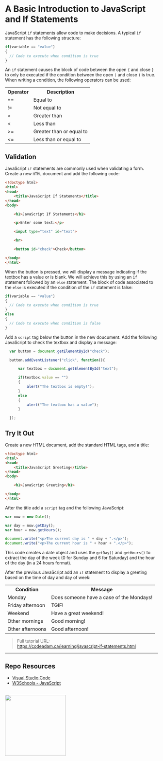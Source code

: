 # A Basic Introduction to JavaScript and If Statements

JavaScript `if` statements allow code to make decisions. A typical `if` statement has the following structure:

```javascript
if(variable == "value")
{
  // Code to execute when condition is true
}
```

An `if` statement causes the block of code between the open `{` and close `}` to only be executed if the condition between the open `(` and close `)` is true. When writing a condition, the following operators can be used:

<table>
<tr><th>Operator</th><th>Description</th></tr>
<tr><td>==</td><td>Equal to</td></tr>
<tr><td>!=</td><td>Not equal to</td></tr>
<tr><td>&gt;</td><td>Greater than</td></tr>
<tr><td>&lt;</td><td>Less than</td></tr>
<tr><td>&gt;=</td><td>Greater than or equal to</td></tr>
<tr><td>&lt;=</td><td>Less than or equal to</td></tr>
</table>

## Validation

JavaScript `if` statements are commonly used when validating a form. Create a new `HTML` document and add the following code:

```html
<!doctype html>
<html>
<head>
    <title>JavaScript If Statements</title>
</head>
<body>

    <h1>JavaScript If Statements</h1>

    <p>Enter some text:</p>

    <input type="text" id="text">

    <br>

    <button id="check">Check</button>

</body>
</html>
```

When the button is pressed, we will display a message indicating if the textbox has a value or is blank. We will achieve this by using an `if` statement followed by an `else` statement. The block of code associated to the `else` is executed if the condition of the `if` statement is false:

```javascript
if(variable == "value")
{
  // Code to execute when condition is true
}
else
{
  // Code to execute when condition is false
}
```

Add a `script` tag below the button in the new doucument. Add the following JavaScript to check the textbox and display a message:

```javascript
  var button = document.getElementById("check");

  button.addEventListener("click", function(){

      var textbox = document.getElementById("text");

      if(textbox.value == "")
      {
          alert("The textbox is empty!");
      }
      else
      {
          alert("The textbox has a value");
      }

  });
```

## Try It Out

Create a new HTML document, add the standard HTML tags, and a title:

```html
<!doctype html>
<html>
<head>
    <title>JavaScript Greeting</title>
</head>
<body>

    <h1>JavaScript Greeting</h1>

</body>
</html>
```

After the title add a `script` tag and the following JavaScript:

```javascript
var now = new Date();

var day = now.getDay();
var hour = now.getHours();

document.write("<p>The current day is " + day + ".</p>");
document.write("<p>The current hour is " + hour + ".</p>");
```

This code creates a date object and uses the `getDay()` and `getHours()` to extract the day of the week (0 for Sunday and 6 for Saturday) and the hour of the day (in a 24 hours format). 

After the previous JavaScript add an `if` statement to display a greeting based on the time of day and day of week:

<table>
<tr><th>Condition</th><th>Message</th></tr>
<tr><td>Monday</td><td>Does someone have a case of the Mondays!</td></tr>
<tr><td>Friday afternoon</td><td>TGIF!</td></tr>
<tr><td>Weekend</td><td>Have a great weekend!</td></tr>
<tr><td>Other mornings</td><td>Good morning!</td></tr>
<tr><td>Other afternoons</td><td>Good afternoon!</td></tr>
</table>

> Full tutorial URL:  
> https://codeadam.ca/learning/javascript-if-statements.html

***

## Repo Resources

* [Visual Studio Code](https://code.visualstudio.com/)
* [W3Schools - JavaScript](https://www.w3schools.com/js/)

<br>
<a href="https://codeadam.ca">
<img src="https://cdn.codeadam.ca/images@1.0.0/codeadam-logo-coloured-horizontal.png" width="200">
</a>
